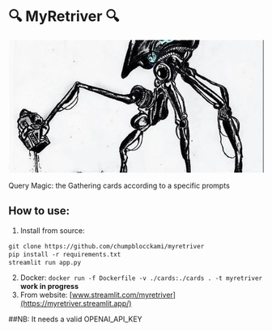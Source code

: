 # 🔍 MyRetriver 🔍
![logo](icon.jpeg)

Query Magic: the Gathering cards according to a specific prompts

## How to use:

1. Install from source:

```
git clone https://github.com/chumpblocckami/myretriver
pip install -r requirements.txt
streamlit run app.py
````

2. Docker: ` docker run -f Dockerfile -v ./cards:./cards . -t myretriver ` **work in progress**
3. From website:
   [www.streamlit.com/myretriver](https://myretriver.streamlit.app/)

##NB:
It needs a valid OPENAI_API_KEY
